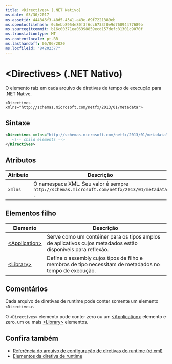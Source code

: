 ```yaml
---
title: <Directives> (.NET Nativo)
ms.date: 03/30/2017
ms.assetid: 444846f3-48d5-4341-a43e-69f7221389eb
ms.openlocfilehash: 0c6ebb8954e80f3f6dc6733f0e9d76094477689b
ms.sourcegitcommit: b16c00371ea06398859ecd157defc81301c9070f
ms.translationtype: MT
ms.contentlocale: pt-BR
ms.lasthandoff: 06/06/2020
ms.locfileid: "84202377"
---
```

# <a name="directives-element-net-native"></a>\<Directives> (.NET Nativo)
O elemento raiz em cada arquivo de diretivas de tempo de execução para .NET Native.  
  
 `<Directives xmlns="http://schemas.microsoft.com/netfx/2013/01/metadata">`
  
## <a name="syntax"></a>Sintaxe  
  
```xml  
<Directives xmlns="http://schemas.microsoft.com/netfx/2013/01/metadata">  
   <!-- child elements -->
</Directives>  
```  
  
## <a name="attributes"></a>Atributos  
  
|Atributo|Descrição|  
|---------------|-----------------|  
|`xmlns`|O namespace XML. Seu valor é sempre `http://schemas.microsoft.com/netfx/2013/01/metadata` .|  
  
## <a name="child-elements"></a>Elementos filho  
  
|Elemento|Descrição|  
|-------------|-----------------|  
|[\<Application>](application-element-net-native.md)|Serve como um contêiner para os tipos amplos de aplicativos cujos metadados estão disponíveis para reflexão.|  
|[\<Library>](library-element-net-native.md)|Define o assembly cujos tipos de filho e membros de tipo necessitam de metadados no tempo de execução.|  
  
## <a name="remarks"></a>Comentários  
 Cada arquivo de diretivas de runtime pode conter somente um elemento `<Directives>`.  
  
 O `<Directives>` elemento pode conter zero ou um [\<Application>](application-element-net-native.md) elemento e zero, um ou mais [\<Library>](library-element-net-native.md) elementos.  
  
## <a name="see-also"></a>Confira também

- [Referência do arquivo de configuração de diretivas do runtime (rd.xml)](runtime-directives-rd-xml-configuration-file-reference.md)
- [Elementos da diretiva de runtime](runtime-directive-elements.md)
